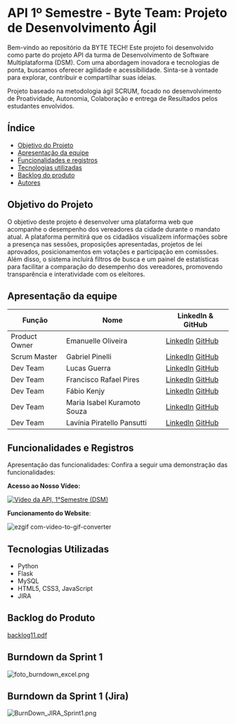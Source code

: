 # API 1º Semestre - Byte Team: Projeto de Desenvolvimento Ágil

Bem-vindo ao repositório da BYTE TECH! Este projeto foi desenvolvido como parte do projeto API da turma de Desenvolvimento de Software Multiplataforma (DSM). Com uma abordagem inovadora e tecnologias de ponta, buscamos oferecer agilidade e acessibilidade. Sinta-se à vontade para explorar, contribuir e compartilhar suas ideias.

Projeto baseado na metodologia ágil SCRUM, focado no desenvolvimento de Proatividade, Autonomia, Colaboração e entrega de Resultados pelos estudantes envolvidos.

## Índice
* [Objetivo do Projeto](#objetivo-do-projeto)
* [Apresentação da equipe](#apresentação-da-equipe)
* [Funcionalidades e registros](#funcionalidades-e-registros)
* [Tecnologias utilizadas](#tecnologias-utilizadas)
* [Backlog do produto](#backlog-do-produto)
* [Autores](#autores)

## Objetivo do Projeto

O objetivo deste projeto é desenvolver uma plataforma web que acompanhe o desempenho dos vereadores da cidade durante o mandato atual. A plataforma permitirá que os cidadãos visualizem informações sobre a presença nas sessões, proposições apresentadas, projetos de lei aprovados, posicionamentos em votações e participação em comissões. Além disso, o sistema incluirá filtros de busca e um painel de estatísticas para facilitar a comparação do desempenho dos vereadores, promovendo transparência e interatividade com os eleitores.

## Apresentação da equipe
| Função           | Nome                         | LinkedIn & GitHub |
|------------------|------------------------------|-------------------|
| Product Owner    | Emanuelle Oliveira           | [LinkedIn](https://www.linkedin.com/in/emanuelle-oliveira-ab9716296/) [GitHub](https://github.com/Emanuelle-olv) |
| Scrum Master     | Gabriel Pinelli              | [LinkedIn](https://www.linkedin.com/in/gabriel-pinelli-analista/) [GitHub](https://github.com/Tocaccelli) |
| Dev Team         | Lucas Guerra                 | [LinkedIn](https://www.linkedin.com/in/lucas-guerra000/) [GitHub](https://github.com/lucasguerra12) |
| Dev Team         | Francisco Rafael Pires       | [LinkedIn](https://www.linkedin.com/in/francisco-rafael-pires-755958163/) [GitHub](https://github.com/franciscorafaelpires) |
| Dev Team         | Fábio Kenjy                 | [LinkedIn](https://www.linkedin.com/in/fabio-kenjy/) [GitHub](https://github.com/FabioKenjjy) |
| Dev Team         | Maria Isabel Kuramoto Souza  | [LinkedIn](https://www.linkedin.com/in/maria-isabel-kuramoto-souza-0997b7318) [GitHub](https://github.com/szkuramoto) |
| Dev Team         | Lavínia Piratello Pansutti   | [LinkedIn](https://br.linkedin.com/in/lavinia-piratello-6a82101b1) [GitHub](https://github.com/laviniappiratello) |

## Funcionalidades e Registros

Apresentação das funcionalidades:
Confira a seguir uma demonstração das funcionalidades:

**Acesso ao Nosso Vídeo:**

[![Vídeo da API, 1°Semestre (DSM)](https://github.com/Byte-Team-Fatec/Byte_Team-API-1-/blob/Desenvolvimento/Front-end/c%C3%B3digo/todas_imagens/website_byte.png?raw=true)](https://youtu.be/YpBmKlsOu7E)

**Funcionamento do Website**:

![ezgif com-video-to-gif-converter](https://github.com/user-attachments/assets/f823123a-15b6-4f66-9040-ac15df7d0d7d)

## Tecnologias Utilizadas
- Python
- Flask
- MySQL
- HTML5, CSS3, JavaScript
- JIRA

## Backlog do Produto

[backlog11.pdf](https://github.com/user-attachments/files/17156516/backlog11.pdf)

## Burndown da Sprint 1
![foto_burndown_excel.png](https://github.com/Byte-Team-Fatec/Byte_Team-API-1-/blob/Desenvolvimento/Front-end/código/todas_imagens/foto_burndown_excel.png)

## Burndown da Sprint 1 (Jira)
![BurnDown_JIRA_Sprint1.png](https://github.com/Byte-Team-Fatec/Byte_Team-API-1-/blob/Desenvolvimento/Front-end/código/todas_imagens/BurnDown_JIRA_Sprint1.png)
